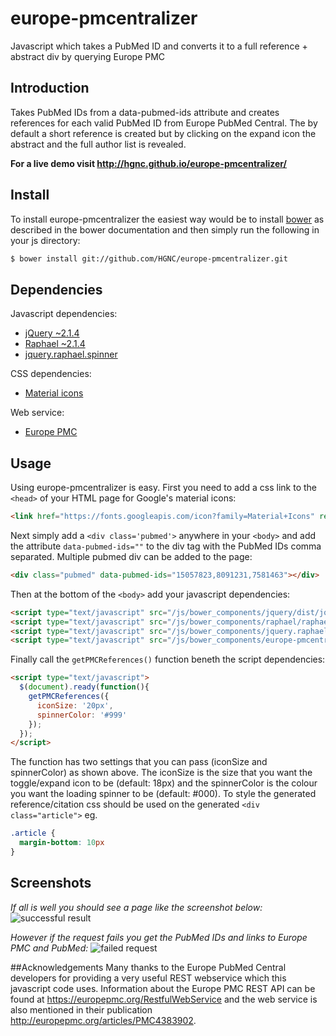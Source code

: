 # europe-pmcentralizer
Javascript which takes a PubMed ID and converts it to a full reference + abstract div by querying Europe PMC
## Introduction
Takes PubMed IDs from a data-pubmed-ids attribute and creates references for each valid PubMed ID from Europe PubMed Central. The by default a short reference is created but by clicking on the expand icon the abstract and the full author list is revealed.

**For a live demo visit http://hgnc.github.io/europe-pmcentralizer/**

## Install
To install europe-pmcentralizer the easiest way would be to install [bower](http://bower.io) as described in the bower documentation and then simply run the following in your js directory:
```sh
$ bower install git://github.com/HGNC/europe-pmcentralizer.git
```
## Dependencies
Javascript dependencies:
- [jQuery ~2.1.4](https://github.com/jquery/jquery)
- [Raphael ~2.1.4](https://github.com/DmitryBaranovskiy/raphael)
- [jquery.raphael.spinner](https://github.com/hunterae/jquery.raphael.spinner)

CSS dependencies:
- [Material icons](https://www.google.com/design/icons/)

Web service:
- [Europe PMC](https://europepmc.org/RestfulWebService)

## Usage
Using europe-pmcentralizer is easy. First you need to add a css link to the `<head>` of your HTML page for Google's material icons:
```html
<link href="https://fonts.googleapis.com/icon?family=Material+Icons" rel="stylesheet">
```
Next simply add a `<div class='pubmed'>` anywhere in your `<body>` and add the attribute `data-pubmed-ids=""` to the div tag with the PubMed IDs comma separated. Multiple pubmed div can be added to the page:
```html
<div class="pubmed" data-pubmed-ids="15057823,8091231,7581463"></div>
```
Then at the bottom of the `<body>` add your javascript dependencies:
```html
<script type="text/javascript" src="/js/bower_components/jquery/dist/jquery.min.js"></script>
<script type="text/javascript" src="/js/bower_components/raphael/raphael-min.js"></script>
<script type="text/javascript" src="/js/bower_components/jquery.raphael.spinner/jquery.raphael.spinner.js"></script>
<script type="text/javascript" src="/js/bower_components/europe-pmcentralizer/europe-pmcentralizer.js"></script>
```
Finally call the `getPMCReferences()` function beneth the script dependencies:
```html
<script type="text/javascript">
  $(document).ready(function(){
    getPMCReferences({
      iconSize: '20px',
      spinnerColor: '#999'
    });
  });
</script>
```
The function has two settings that you can pass (iconSize and spinnerColor) as shown above. The iconSize is the size that you want the toggle/expand icon to be (default: 18px) and the spinnerColor is the colour you want the loading spinner to be (default: #000). To style the generated reference/citation css should be used on the generated `<div class="article">` eg.
```css
.article {
  margin-bottom: 10px
}
```
## Screenshots
*If all is well you should see a page like the screenshot below:*
![successful result](https://cloud.githubusercontent.com/assets/9589542/11246922/b51394d0-8e11-11e5-9cde-07507b3c5520.png)

*However if the request fails you get the PubMed IDs and links to Europe PMC and PubMed:*
![failed request](https://cloud.githubusercontent.com/assets/9589542/11247136/b028dede-8e12-11e5-8fbb-ca904182514b.png)

##Acknowledgements
Many thanks to the Europe PubMed Central developers for providing a very useful REST webservice which this javascript code uses.
Information about the Europe PMC REST API can be found at https://europepmc.org/RestfulWebService and the web service is also mentioned in their publication http://europepmc.org/articles/PMC4383902.
